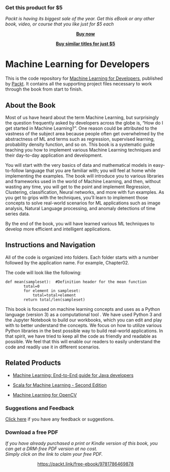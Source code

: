 
### Get this product for $5

<i>Packt is having its biggest sale of the year. Get this eBook or any other book, video, or course that you like just for $5 each</i>


<b><p align='center'>[Buy now](https://packt.link/9781786469878)</p></b>


<b><p align='center'>[Buy similar titles for just $5](https://subscription.packtpub.com/search)</p></b>


# Machine Learning for Developers
This is the code repository for [Machine Learning for Developers](https://www.packtpub.com/big-data-and-business-intelligence/machine-learning-developers?utm_source=github&utm_medium=repository&utm_campaign=9781786469878), published by [Packt](https://www.packtpub.com/?utm_source=github). It contains all the supporting project files necessary to work through the book from start to finish.
## About the Book
Most of us have heard about the term Machine Learning, but surprisingly the question frequently asked by developers across the globe is, “How do I get started in Machine Learning?”. One reason could be attributed to the vastness of the subject area because people often get overwhelmed by the abstractness of ML and terms such as regression, supervised learning, probability density function, and so on. This book is a systematic guide teaching you how to implement various Machine Learning techniques and their day-to-day application and development.

You will start with the very basics of data and mathematical models in easy-to-follow language that you are familiar with; you will feel at home while implementing the examples. The book will introduce you to various libraries and frameworks used in the world of Machine Learning, and then, without wasting any time, you will get to the point and implement Regression, Clustering, classification, Neural networks, and more with fun examples. As you get to grips with the techniques, you’ll learn to implement those concepts to solve real-world scenarios for ML applications such as image analysis, Natural Language processing, and anomaly detections of time series data.

By the end of the book, you will have learned various ML techniques to develop more efficient and intelligent applications.

## Instructions and Navigation
All of the code is organized into folders. Each folder starts with a number followed by the application name. For example, Chapter02.



The code will look like the following:
```
def mean(sampleset):  #Definition header for the mean function 
        total=0 
        for element in sampleset: 
            total=total+element 
        return total/len(sampleset)         
```

This book is focused on machine learning concepts and uses as a Python language (version 3) as a computational tool . We have used Python 3 and the Jupyter Notebook to build our workbooks, which you can edit and play with to better understand the concepts. We focus on how to utilize various Python libraries in the best possible way to build real-world applications. In that spirit, we have tried to keep all the code as friendly and readable as possible. We feel that this will enable our readers to easily understand the code and readily use it in different scenarios.

## Related Products
* [Machine Learning: End-to-End guide for Java developers](https://www.packtpub.com/big-data-and-business-intelligence/machine-learning-end-end-guide-java-developers?utm_source=github&utm_medium=repository&utm_campaign=9781788622219)

* [Scala for Machine Learning - Second Edition](https://www.packtpub.com/big-data-and-business-intelligence/scala-machine-learning-second-edition?utm_source=github&utm_medium=repository&utm_campaign=9781787122383)

* [Machine Learning for OpenCV](https://www.packtpub.com/big-data-and-business-intelligence/machine-learning-opencv?utm_source=github&utm_medium=repository&utm_campaign=9781783980284)

### Suggestions and Feedback
[Click here](https://docs.google.com/forms/d/e/1FAIpQLSe5qwunkGf6PUvzPirPDtuy1Du5Rlzew23UBp2S-P3wB-GcwQ/viewform) if you have any feedback or suggestions.
### Download a free PDF

 <i>If you have already purchased a print or Kindle version of this book, you can get a DRM-free PDF version at no cost.<br>Simply click on the link to claim your free PDF.</i>
<p align="center"> <a href="https://packt.link/free-ebook/9781786469878">https://packt.link/free-ebook/9781786469878 </a> </p>